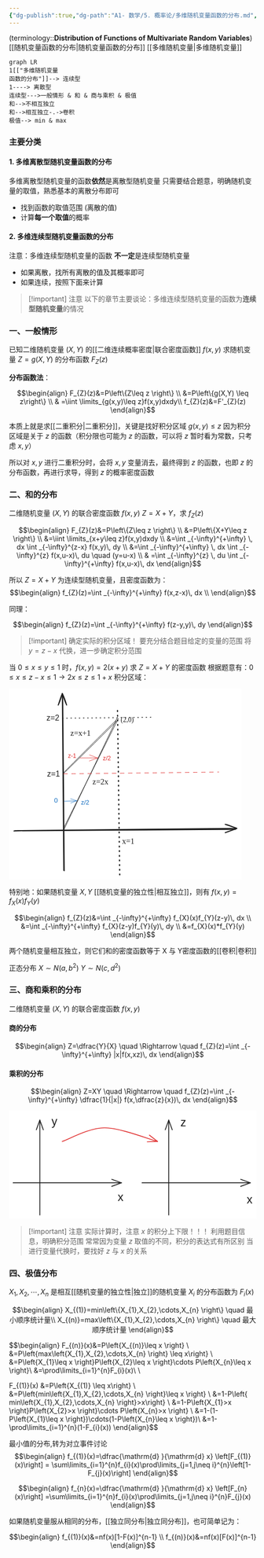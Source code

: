 ```yaml
---
{"dg-publish":true,"dg-path":"A1- 数学/5. 概率论/多维随机变量函数的分布.md","permalink":"/A1- 数学/5. 概率论/多维随机变量函数的分布/","dgPassFrontmatter":true,"noteIcon":"","created":"2024-04-16T17:41:14.000+08:00","updated":"2025-08-28T21:53:13.077+08:00"}
---
```



(terminology::**Distribution of Functions of Multivariate Random Variables**)
[[随机变量函数的分布\|随机变量函数的分布]]  [[多维随机变量\|多维随机变量]]


```mermaid
graph LR
1[["多维随机变量
函数的分布"]]--> 连续型
1----> 离散型
连续型--->一般情形 & 和 & 商与乘积 & 极值
和-->不相互独立
和-->相互独立-.->卷积
极值--> min & max
```


### 主要分类
#### 1. 多维离散型随机变量函数的分布
多维离散型随机变量的函数**依然**是离散型随机变量
只需要结合题意，明确随机变量的取值，熟悉基本的离散分布即可
- 找到函数的取值范围 (离散的值)
- 计算**每一个取值**的概率

#### 2. 多维连续型随机变量函数的分布
注意：多维连续型随机变量的函数 **不一定**是连续型随机变量
- 如果离散，找所有离散的值及其概率即可
- 如果连续，按照下面来计算

> [!important] 注意
> 以下的章节主要谈论：多维连续型随机变量的函数为**连续型随机变量**的情况


### 一、一般情形
已知二维随机变量 $(X,Y)$ 的[[二维连续概率密度\|联合密度函数]] $f(x,y)$
求随机变量 $Z=g(X,Y)$ 的分布函数 $F_{Z}(z)$

**分布函数法**：

$$\begin{align}
F_{Z}(z)&=P\left\{Z\leq z \right\} \\
&=P\left\{g(X,Y) \leq z\right\} \\
  & =\iint \limits_{g(x,y)\leq z}f(x,y)dxdy\\
f_{Z}(z)&=F'_{Z}(z)
\end{align}$$

本质上就是求[[二重积分\|二重积分]]，关键是找好积分区域 $g(x,y)\leq z$
因为积分区域是关于 $z$ 的函数（积分限也可能为 $z$ 的函数，可以将 $z$ 暂时看为常数，只考虑 $x,y$）

所以对 $x,y$ 进行二重积分时，会将 $x,y$ 变量消去，最终得到 $z$ 的函数，也即 $z$ 的分布函数，再进行求导，得到 $z$ 的概率密度函数


### 二、和的分布
二维随机变量 $(X,Y)$ 的联合密度函数 $f(x,y)$
$Z=X+Y$，求 $f_{Z}(z)$

$$\begin{align}
F_{Z}(z)&=P\left\{Z\leq z \right\} \\
&=P\left\{X+Y\leq z \right\} \\
&=\iint \limits_{x+y\leq z}f(x,y)dxdy \\
&=\int _{-\infty}^{+\infty} \, dx \int _{-\infty}^{z-x} f(x,y)\, dy  \\
&=\int _{-\infty}^{+\infty} \, dx \int _{-\infty}^{z} f(x,u-x)\, du \quad (y=u-x) \\
 & =\int _{-\infty}^{z} \, du \int _{-\infty}^{+\infty} f(x,u-x)\, dx   
\end{align}$$

所以 $Z=X+Y$ 为连续型随机变量，且密度函数为：
$$\begin{align}
f_{Z}(z)=\int _{-\infty}^{+\infty} f(x,z-x)\, dx \\
\end{align}$$

同理：

$$\begin{align}
f_{Z}(z)=\int _{-\infty}^{+\infty} f(z-y,y)\, dy 
\end{align}$$



>[!important] 确定实际的积分区域！
>要充分结合题目给定的变量的范围
>将 $y=z-x$ 代换，进一步确定积分范围


 当 $0\leq x\leq y\leq 1$ 时，$f(x,y)=2(x+y)$
求 $Z=X+Y$ 的密度函数
根据题意有：$0\leq x\leq z-x\leq 1\to 2x\leq z\leq 1+x$
积分区域：

<svg version="1.1" xmlns="http://www.w3.org/2000/svg" viewBox="0 0 473.6874092166655 388.94661628251947" width="473.6874092166655" height="388.94661628251947">  <!-- svg-source:excalidraw -->    <defs>    <style class="style-fonts">      @font-face {        font-family: "Virgil";        src: url("https://excalidraw.com/Virgil.woff2");      }      @font-face {        font-family: "Cascadia";        src: url("https://excalidraw.com/Cascadia.woff2");      }      @font-face {        font-family: "Assistant";        src: url("https://excalidraw.com/Assistant-Regular.woff2");      }    </style>      </defs>  <rect x="0" y="0" width="473.6874092166655" height="388.94661628251947" fill="#ffffff"></rect><g stroke-linecap="round"><g transform="translate(10.828399466350675 288.5976085247855) rotate(0 225.58725569649454 -1.1429908301653313)"><path d="M-0.83 1.13 C74.12 0.64, 375.13 -1.65, 450.5 -2.07 M0.94 0.68 C76.2 -0.27, 377.89 -3.42, 452.86 -4.09" stroke="#1e1e1e" stroke-width="2" fill="none"></path></g><g transform="translate(10.828399466350675 288.5976085247855) rotate(0 225.58725569649454 -1.1429908301653313)"><path d="M429.45 4.69 C439.92 0.49, 447.04 -1.25, 452.86 -4.09 M429.45 4.69 C438.03 2.06, 447.7 -2.64, 452.86 -4.09" stroke="#1e1e1e" stroke-width="2" fill="none"></path></g><g transform="translate(10.828399466350675 288.5976085247855) rotate(0 225.58725569649454 -1.1429908301653313)"><path d="M429.28 -12.41 C439.94 -10.29, 447.12 -5.71, 452.86 -4.09 M429.28 -12.41 C438 -8.67, 447.74 -7, 452.86 -4.09" stroke="#1e1e1e" stroke-width="2" fill="none"></path></g></g><mask></mask><g stroke-linecap="round"><g transform="translate(111.34897735673133 370.1815416218019) rotate(0 -1.2318331568347958 -179.3574461766824)"><path d="M1.06 0.65 C0.59 -59.22, -1.44 -298.53, -2.08 -358.28 M0.16 -0.05 C-0.51 -60.38, -2.18 -300.23, -2.82 -360.18" stroke="#1e1e1e" stroke-width="2" fill="none"></path></g><g transform="translate(111.34897735673133 370.1815416218019) rotate(0 -1.2318331568347958 -179.3574461766824)"><path d="M5.93 -336.76 C3.64 -344.57, 0.08 -354.26, -2.82 -360.18 M5.93 -336.76 C2.32 -344.52, -1.06 -354.67, -2.82 -360.18" stroke="#1e1e1e" stroke-width="2" fill="none"></path></g><g transform="translate(111.34897735673133 370.1815416218019) rotate(0 -1.2318331568347958 -179.3574461766824)"><path d="M-11.17 -336.62 C-7.24 -344.63, -4.57 -354.37, -2.82 -360.18 M-11.17 -336.62 C-8.41 -344.55, -5.42 -354.75, -2.82 -360.18" stroke="#1e1e1e" stroke-width="2" fill="none"></path></g></g><mask></mask><g stroke-linecap="round"><g transform="translate(226.54396034714557 378.58921720741364) rotate(0 -3.2670933925332974 -168.06600033387048)"><path d="M-1.11 0.36 C-2.06 -55.69, -4.67 -281.07, -5.72 -337" stroke="#1e1e1e" stroke-width="2.5" fill="none" stroke-dasharray="1.5 8"></path></g></g><mask></mask><g stroke-linecap="round"><g transform="translate(111.69382193491595 287.40662071422867) rotate(0 54.96315137143347 -113.93308842929702)"><path d="M0.08 -0.42 C18.32 -38.41, 90.69 -190.09, 108.84 -228.11 M-1.34 -1.68 C17.32 -39.48, 92.19 -189.06, 110.99 -226.69" stroke="#1e1e1e" stroke-width="1" fill="none"></path></g></g><mask></mask><g stroke-linecap="round"><g transform="translate(109.96673376777642 172.55976657888687) rotate(0 54.70439331446278 -53.21005591191795)"><path d="M0.86 0.52 C19.13 -17.1, 90.8 -87.97, 108.93 -105.94 M-0.14 -0.25 C17.98 -18.22, 89.54 -90.11, 107.74 -107.81" stroke="#1e1e1e" stroke-width="1" fill="none"></path></g></g><mask></mask><g stroke-linecap="round"><g transform="translate(110.84351066657894 172.43639739555283) rotate(0 157.9390470336366 -1.6737272693130762)"><path d="M0.22 1 C53.07 0.67, 263.59 -1.86, 316.35 -2.58" stroke="#e03131" stroke-width="1" fill="none" stroke-dasharray="8 8.5"></path></g></g><mask></mask><g transform="translate(125.03674278447204 81.0615549284064) rotate(0 23.4375 9.600000000000023)"><text x="0" y="15.45" font-family="Cascadia, Segoe UI Emoji" font-size="16px" fill="#1e1e1e" text-anchor="start" style="white-space: pre;" direction="ltr" dominant-baseline="alphabetic">z=x+1</text></g><g transform="translate(170.06042951626262 179.67707366900254) rotate(0 18.75 9.600000000000023)"><text x="0" y="15.45" font-family="Cascadia, Segoe UI Emoji" font-size="16px" fill="#1e1e1e" text-anchor="start" style="white-space: pre;" direction="ltr" dominant-baseline="alphabetic">z=2x</text></g><g transform="translate(230.36595628011844 300.32140124447665) rotate(0 14.0625 9.600000000000023)"><text x="0" y="15.45" font-family="Cascadia, Segoe UI Emoji" font-size="16px" fill="#1e1e1e" text-anchor="start" style="white-space: pre;" direction="ltr" dominant-baseline="alphabetic">x=1</text></g><g transform="translate(227.35931728262688 54.63030606868415) rotate(0 20.39020948098596 8.351829803411817)"><text x="0" y="13.441226089865921" font-family="Cascadia, Segoe UI Emoji" font-size="13.919716339019725px" fill="#1e1e1e" text-anchor="start" style="white-space: pre;" direction="ltr" dominant-baseline="alphabetic">(2,0)</text></g><g transform="translate(91.6805191045703 219.13847348327033) rotate(0 3.8023583317094563 7.862435770713034)"><text x="0" y="12.58016429957331" font-family="Helvetica, Segoe UI Emoji" font-size="13.673801340370526px" fill="#1971c2" text-anchor="start" style="white-space: pre;" direction="ltr" dominant-baseline="alphabetic">0</text></g><g transform="translate(146.50626880145535 224.88272125053152) rotate(0 8.415057336479208 7.254444743366037)"><text x="0" y="11.607358003948917" font-family="Helvetica, Segoe UI Emoji" font-size="12.61642564063655px" fill="#1971c2" text-anchor="start" style="white-space: pre;" direction="ltr" dominant-baseline="alphabetic">z/2</text></g><g stroke-linecap="round"><g transform="translate(112.62361938754873 229.16350107424705) rotate(0 12.65090705860041 -0.3307399963994726)"><path d="M0.21 0.29 C4.47 0.19, 21.11 -0.02, 25.29 -0.2 M-0.35 -0.03 C3.86 -0.32, 20.64 -0.89, 24.86 -0.93" stroke="#1971c2" stroke-width="0.5" fill="none"></path></g><g transform="translate(112.62361938754873 229.16350107424705) rotate(0 12.65090705860041 -0.3307399963994726)"><path d="M13.07 3.69 C16.3 2.51, 19.4 1.38, 24.86 -0.93 M13.07 3.69 C15.97 2.73, 19.17 1.08, 24.86 -0.93" stroke="#1971c2" stroke-width="0.5" fill="none"></path></g><g transform="translate(112.62361938754873 229.16350107424705) rotate(0 12.65090705860041 -0.3307399963994726)"><path d="M12.86 -4.97 C16.17 -4.01, 19.32 -3, 24.86 -0.93 M12.86 -4.97 C15.79 -3.58, 19.05 -2.88, 24.86 -0.93" stroke="#1971c2" stroke-width="0.5" fill="none"></path></g></g><mask></mask><g stroke-linecap="round"><g transform="translate(144.84719932957148 140.86518828208443) rotate(0 17.945481082860283 0)"><path d="M-0.05 0.4 C6.04 0.35, 30.13 -0.01, 36.05 -0.1 M-0.74 0.13 C5.33 0.14, 29.48 0.51, 35.69 0.55" stroke="#e03131" stroke-width="0.5" fill="none"></path></g><g transform="translate(144.84719932957148 140.86518828208443) rotate(0 17.945481082860283 0)"><path d="M18.76 6.5 C23.01 5.49, 25.79 3.3, 35.69 0.55 M18.76 6.5 C23.73 4.48, 27.61 3.36, 35.69 0.55" stroke="#e03131" stroke-width="0.5" fill="none"></path></g><g transform="translate(144.84719932957148 140.86518828208443) rotate(0 17.945481082860283 0)"><path d="M18.9 -5.78 C23.14 -4.17, 25.89 -3.75, 35.69 0.55 M18.9 -5.78 C23.88 -4.45, 27.72 -2.22, 35.69 0.55" stroke="#e03131" stroke-width="0.5" fill="none"></path></g></g><mask></mask><g transform="translate(119.93775331371137 130.45062701011852) rotate(0 8.342978842856041 6.906637529242346)"><text x="0" y="11.050854647247277" font-family="Helvetica, Segoe UI Emoji" font-size="12.011543529117093px" fill="#e03131" text-anchor="start" style="white-space: pre;" direction="ltr" dominant-baseline="alphabetic">z-1</text></g><g transform="translate(191.05083855292366 134.53743595041578) rotate(0 8.205004916809685 7.073362950245269)"><text x="0" y="11.317620984079607" font-family="Helvetica, Segoe UI Emoji" font-size="12.301500783035262px" fill="#e03131" text-anchor="start" style="white-space: pre;" direction="ltr" dominant-baseline="alphabetic">z/2</text></g><g transform="translate(77.40027986542202 164.77852328665426) rotate(0 13.12109375 9.199999999999989)"><text x="0" y="14.720312499999999" font-family="Helvetica, Segoe UI Emoji" font-size="16px" fill="#1e1e1e" text-anchor="start" style="white-space: pre;" direction="ltr" dominant-baseline="alphabetic">z=1</text></g><g stroke-linecap="round"><g transform="translate(109.94812796114377 60.3035165507215) rotate(0 93.27996708975911 -0.7978842909038804)"><path d="M-1.04 -0.08 C29.81 -0.25, 154.47 -1.61, 185.71 -2.02" stroke="#1e1e1e" stroke-width="1.5" fill="none" stroke-dasharray="1.5 7"></path></g></g><mask></mask><g transform="translate(76.23357497719394 50.207639850628425) rotate(0 13.121093749999943 9.199999999999989)"><text x="0" y="14.720312499999999" font-family="Helvetica, Segoe UI Emoji" font-size="16px" fill="#1e1e1e" text-anchor="start" style="white-space: pre;" direction="ltr" dominant-baseline="alphabetic">z=2</text></g></svg>



特别地：如果随机变量 $X,Y$ [[随机变量的独立性\|相互独立]]，则有 $f(x,y)=f_{X}(x)f_{Y}(y)$

$$\begin{align}
f_{Z}(z)&=\int _{-\infty}^{+\infty} f_{X}(x)f_{Y}(z-y)\, dx  \\
&=\int _{-\infty}^{+\infty} f_{X}(z-y)f_{Y}(y)\, dy \\
&=f_{X}(x)*f_{Y}(y)
\end{align}$$

两个随机变量相互独立，则它们和的密度函数等于 X 与 Y密度函数的[[卷积\|卷积]]

正态分布 $X\sim N(a,b^{2})$   $Y\sim N(c,d^{2})$


### 三、商和乘积的分布
二维随机变量 $(X,Y)$ 的联合密度函数 $f(x,y)$
#### 商的分布
$$\begin{align}
Z=\dfrac{Y}{X} \quad \Rightarrow \quad f_{Z}(z)=\int _{-\infty}^{+\infty} |x|f(x,xz)\, dx 
\end{align}$$

#### 乘积的分布
$$\begin{align}
Z=XY \quad \Rightarrow \quad f_{Z}(z)=\int _{-\infty}^{+\infty} \dfrac{1}{|x|} f(x,\dfrac{z}{x})\, dx 
\end{align}$$


<svg xmlns="http://www.w3.org/2000/svg" version="1.1" viewBox="0 0 602.5309244791663 264" width="602.5309244791663" height="264">  <!-- svg-source:excalidraw -->    <defs>    <style class="style-fonts">      @font-face {        font-family: "Virgil";        src: url("https://excalidraw.com/Virgil.woff2");      }      @font-face {        font-family: "Cascadia";        src: url("https://excalidraw.com/Cascadia.woff2");      }      @font-face {        font-family: "Assistant";        src: url("https://excalidraw.com/Assistant-Regular.woff2");      }    </style>      </defs>  <rect x="0" y="0" width="602.5309244791663" height="264" fill="#ffffff"></rect><g stroke-linecap="round"><g transform="translate(10 175.67036899514278) rotate(0 131.79012044270826 0)"><path d="M0 0 C43.93 0, 219.65 0, 263.58 0 M0 0 C43.93 0, 219.65 0, 263.58 0" stroke="#1e1e1e" stroke-width="2" fill="none"></path></g><g transform="translate(10 175.67036899514278) rotate(0 131.79012044270826 0)"><path d="M240.09 8.55 C244.9 6.8, 249.72 5.05, 263.58 0 M240.09 8.55 C246.5 6.22, 252.92 3.88, 263.58 0" stroke="#1e1e1e" stroke-width="2" fill="none"></path></g><g transform="translate(10 175.67036899514278) rotate(0 131.79012044270826 0)"><path d="M240.09 -8.55 C244.9 -6.8, 249.72 -5.05, 263.58 0 M240.09 -8.55 C246.5 -6.22, 252.92 -3.88, 263.58 0" stroke="#1e1e1e" stroke-width="2" fill="none"></path></g></g><mask></mask><g stroke-linecap="round"><g transform="translate(74.94819552820536 254) rotate(0 0 -115.43210856119788)"><path d="M0 0 C0 -38.48, 0 -192.39, 0 -230.86 M0 0 C0 -38.48, 0 -192.39, 0 -230.86" stroke="#1e1e1e" stroke-width="2" fill="none"></path></g><g transform="translate(74.94819552820536 254) rotate(0 0 -115.43210856119788)"><path d="M8.55 -207.37 C5.94 -214.55, 3.33 -221.72, 0 -230.86 M8.55 -207.37 C6.14 -214.01, 3.72 -220.64, 0 -230.86" stroke="#1e1e1e" stroke-width="2" fill="none"></path></g><g transform="translate(74.94819552820536 254) rotate(0 0 -115.43210856119788)"><path d="M-8.55 -207.37 C-5.94 -214.55, -3.33 -221.72, 0 -230.86 M-8.55 -207.37 C-6.14 -214.01, -3.72 -220.64, 0 -230.86" stroke="#1e1e1e" stroke-width="2" fill="none"></path></g></g><mask></mask><g stroke-linecap="round"><g transform="translate(323.86425734895784 175.6703688844657) rotate(0 131.79012044270826 0)"><path d="M0 0 C43.93 0, 219.65 0, 263.58 0 M0 0 C43.93 0, 219.65 0, 263.58 0" stroke="#1e1e1e" stroke-width="2" fill="none"></path></g><g transform="translate(323.86425734895784 175.6703688844657) rotate(0 131.79012044270826 0)"><path d="M240.09 8.55 C245.36 6.63, 250.64 4.71, 263.58 0 M240.09 8.55 C247.13 5.99, 254.18 3.42, 263.58 0" stroke="#1e1e1e" stroke-width="2" fill="none"></path></g><g transform="translate(323.86425734895784 175.6703688844657) rotate(0 131.79012044270826 0)"><path d="M240.09 -8.55 C245.36 -6.63, 250.64 -4.71, 263.58 0 M240.09 -8.55 C247.13 -5.99, 254.18 -3.42, 263.58 0" stroke="#1e1e1e" stroke-width="2" fill="none"></path></g></g><mask></mask><g stroke-linecap="round"><g transform="translate(388.8124528771632 253.9999998893229) rotate(0 0 -115.43210856119788)"><path d="M0 0 C0 -38.48, 0 -192.39, 0 -230.86 M0 0 C0 -38.48, 0 -192.39, 0 -230.86" stroke="#1e1e1e" stroke-width="2" fill="none"></path></g><g transform="translate(388.8124528771632 253.9999998893229) rotate(0 0 -115.43210856119788)"><path d="M8.55 -207.37 C5.88 -214.71, 3.21 -222.05, 0 -230.86 M8.55 -207.37 C6.54 -212.89, 4.53 -218.41, 0 -230.86" stroke="#1e1e1e" stroke-width="2" fill="none"></path></g><g transform="translate(388.8124528771632 253.9999998893229) rotate(0 0 -115.43210856119788)"><path d="M-8.55 -207.37 C-5.88 -214.71, -3.21 -222.05, 0 -230.86 M-8.55 -207.37 C-6.54 -212.89, -4.53 -218.41, 0 -230.86" stroke="#1e1e1e" stroke-width="2" fill="none"></path></g></g><mask></mask><g transform="translate(103.55558268229152 10) rotate(0 7 16.100000000000023)"><text x="0" y="25.760546874999996" font-family="Helvetica, Segoe UI Emoji" font-size="28px" fill="#1e1e1e" text-anchor="start" style="white-space: pre;" direction="ltr" dominant-baseline="alphabetic">y</text></g><g transform="translate(264.370361328125 194.41975911458348) rotate(0 7 16.100000000000023)"><text x="0" y="25.760546874999996" font-family="Helvetica, Segoe UI Emoji" font-size="28px" fill="#1e1e1e" text-anchor="start" style="white-space: pre;" direction="ltr" dominant-baseline="alphabetic">x</text></g><g transform="translate(578.5309244791663 200.1963053385416) rotate(0 7 16.100000000000023)"><text x="0" y="25.760546874999996" font-family="Helvetica, Segoe UI Emoji" font-size="28px" fill="#1e1e1e" text-anchor="start" style="white-space: pre;" direction="ltr" dominant-baseline="alphabetic">x</text></g><g transform="translate(417.20996093749955 12.3350830078125) rotate(0 7 16.100000000000023)"><text x="0" y="25.760546874999996" font-family="Helvetica, Segoe UI Emoji" font-size="28px" fill="#1e1e1e" text-anchor="start" style="white-space: pre;" direction="ltr" dominant-baseline="alphabetic">z</text></g><g stroke-linecap="round"><g transform="translate(129.5167875744046 74.95309297821404) rotate(0 115.96118745349713 -16.53438023158492)"><path d="M0 0 C17.2 -5.51, 64.52 -33.07, 103.17 -33.07 C141.83 -33.07, 210.46 -5.51, 231.92 0 M0 0 C17.2 -5.51, 64.52 -33.07, 103.17 -33.07 C141.83 -33.07, 210.46 -5.51, 231.92 0" stroke="#e03131" stroke-width="2" fill="none"></path></g><g transform="translate(129.5167875744046 74.95309297821404) rotate(0 115.96118745349713 -16.53438023158492)"><path d="M206.94 1 C216.28 0.62, 225.62 0.25, 231.92 0 M206.94 1 C212.8 0.76, 218.66 0.53, 231.92 0" stroke="#e03131" stroke-width="2" fill="none"></path></g><g transform="translate(129.5167875744046 74.95309297821404) rotate(0 115.96118745349713 -16.53438023158492)"><path d="M212.15 -15.29 C219.54 -9.58, 226.94 -3.86, 231.92 0 M212.15 -15.29 C216.78 -11.71, 221.42 -8.12, 231.92 0" stroke="#e03131" stroke-width="2" fill="none"></path></g></g><mask></mask></svg>


>[!important] 注意
>实际计算时，注意 $x$ 的积分上下限！！！
>利用题目信息，明确积分范围
>常常因为变量 $z$ 取值的不同，积分的表达式有所区别
>当进行变量代换时，要找好 $z$ 与 $x$ 的关系


### 四、极值分布
$X_{1},X_{2},\cdots,X_{n}$ 是相互[[随机变量的独立性\|独立]]的随机变量
$X_{i}$ 的分布函数为 $F_{i}(x)$

$$\begin{align}
X_{(1)}=min\left\{X_{1},X_{2},\cdots,X_{n} \right\} \quad 最小顺序统计量\\
X_{(n)}=max\left\{X_{1},X_{2},\cdots,X_{n} \right\} \quad 最大顺序统计量
\end{align}$$

$$\begin{align}
  F_{(n)}(x)&=P\left\{X_{(n)}\leq x \right\}   \\
&=P\left\{max\left\{X_{1},X_{2},\cdots,X_{n} \right\} \leq x\right\} \\
&=P\left\{X_{1}\leq x \right\}P\left\{X_{2}\leq x \right\}\cdots P\left\{X_{n}\leq x \right\}\\
&=\prod\limits_{i=1}^{n}F_{i}(x)\\ \\

  F_{(1)}(x) &=P\left\{X_{(1)} \leq x\right\} \\
&=P\left\{min\left\{X_{1},X_{2},\cdots,X_{n} \right\}\leq x \right\} \\
&=1-P\left\{ min\left\{X_{1},X_{2},\cdots,X_{n} \right\}>x\right\} \\
&=1-P\left\{X_{1}>x \right\}P\left\{X_{2}>x \right\}\cdots P\left\{X_{n}>x \right\} \\
&=1-(1-P\left\{X_{1}\leq x \right\})\cdots(1-P\left\{X_{n}\leq x \right\})\\
&=1-\prod\limits_{i=1}^{n}(1-F_{i}(x))
\end{align}$$


最小值的分布,转为对立事件讨论
$$\begin{align}
f_{(1)}(x)=\dfrac{\mathrm{d} }{\mathrm{d} x} \left[F_{(1)}(x)\right] = \sum\limits_{i=1}^{n}f_{i}(x)\prod\limits_{j=1,j\neq i}^{n}\left[1-F_{j}(x)\right]
\end{align}$$

$$\begin{align}
f_{n}(x)=\dfrac{\mathrm{d} }{\mathrm{d} x} \left[F_{n}(x)\right] =\sum\limits_{i=1}^{n}f_{i}(x)\prod\limits_{j=1,j\neq i}^{n}F_{j}(x) 
\end{align}$$


如果随机变量服从相同的分布，[[独立同分布\|独立同分布]]，也可简单记为：

$$\begin{align}
f_{(1)}(x)&=nf(x)[1-F(x)]^{n-1} \\
f_{(n)}(x)&=nf(x)[F(x)]^{n-1}
\end{align}$$

